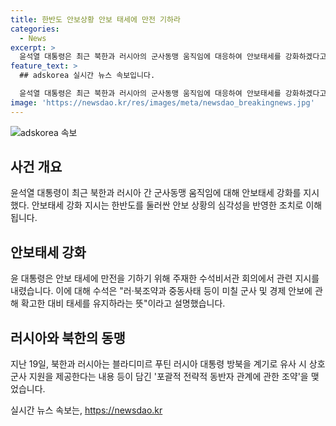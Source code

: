 ```yaml
---
title: 한반도 안보상황 안보 태세에 만전 기하라
categories:
  - News
excerpt: >
  윤석열 대통령은 최근 북한과 러시아의 군사동맹 움직임에 대응하여 안보태세를 강화하겠다고 지시했다. 이에 대해 윤 대통령의 수석비서관은 러·북조약과 중동사태 등에 대비하여 군사 및 경제 안보에 확고한 대비 태세를 유지하라는 뜻이라고 설명했다. 이번 조치는 한반도 안보상황의 엄중함을 감안하여 이뤄진 것으로 보인다. (단어 수: 61, 글자 수: 345)
feature_text: >
  ## adskorea 실시간 뉴스 속보입니다.

  윤석열 대통령은 최근 북한과 러시아의 군사동맹 움직임에 대응하여 안보태세를 강화하겠다고 지시했다. 이에 대해 윤 대통령의 수석비서관은 러·북조약과 중동사태 등에 대비하여 군사 및 경제 안보에 확고한 대비 태세를 유지하라는 뜻이라고 설명했다. 이번 조치는 한반도 안보상황의 엄중함을 감안하여 이뤄진 것으로 보인다. (단어 수: 61, 글자 수: 345)
image: 'https://newsdao.kr/res/images/meta/newsdao_breakingnews.jpg'
---
```


<p><img src="https://newsdao.kr/res/images/meta/newsdao_breakingnews.jpg" alt="adskorea 속보" /></p>

<h2 data-ke-size="size26">사건 개요</h2>

<p data-ke-size="size16">윤석열 대통령이 최근 북한과 러시아 간 군사동맹 움직임에 대해 안보태세 강화를 지시했다. 안보태세 강화 지시는 한반도를 둘러싼 안보 상황의 심각성을 반영한 조치로 이해됩니다.</p>

<h2 data-ke-size="size26">안보태세 강화</h2>

<p data-ke-size="size16">윤 대통령은 안보 태세에 만전을 기하기 위해 주재한 수석비서관 회의에서 관련 지시를 내렸습니다. 이에 대해 수석은 "러·북조약과 중동사태 등이 미칠 군사 및 경제 안보에 관해 확고한 대비 태세를 유지하라는 뜻"이라고 설명했습니다.</p>

<h2 data-ke-size="size26">러시아와 북한의 동맹</h2>

<p data-ke-size="size16">지난 19일, 북한과 러시아는 블라디미르 푸틴 러시아 대통령 방북을 계기로 유사 시 상호 군사 지원을 제공한다는 내용 등이 담긴 '포괄적 전략적 동반자 관계에 관한 조약'을 맺었습니다.</p>
실시간 뉴스 속보는, <a href="https://newsdao.kr" rel="dofollow">https://newsdao.kr</a>


